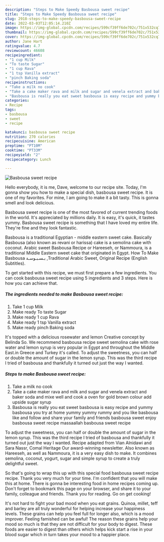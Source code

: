 ```yaml
---
description: "Steps to Make Speedy Basbousa sweet recipe"
title: "Steps to Make Speedy Basbousa sweet recipe"
slug: 2918-steps-to-make-speedy-basbousa-sweet-recipe
date: 2022-03-03T12:05:14.210Z
image: https://img-global.cpcdn.com/recipes/599cf39ff6de702c/751x532cq70/basbousa-sweet-recipe-recipe-main-photo.jpg
thumbnail: https://img-global.cpcdn.com/recipes/599cf39ff6de702c/751x532cq70/basbousa-sweet-recipe-recipe-main-photo.jpg
cover: https://img-global.cpcdn.com/recipes/599cf39ff6de702c/751x532cq70/basbousa-sweet-recipe-recipe-main-photo.jpg
author: Jane Hart
ratingvalue: 4.7
reviewcount: 46608
recipeingredient:
- "1 cup Milk"
- "To taste Sugar"
- "1 cup Rava"
- "1 tsp Vanilla extract"
- "pinch Baking soda"
recipeinstructions:
- "Take a milk no cook"
- "Take a cake maker rava and milk and sugar and venela extract and baker soda and mixe well and cook a oven for gold brown colour add upside sugar syrup"
- "Basbousa is really you eat sweet basbousa is easy recipe and yummy basbousa you try at home yummy yummy rummy and you like basbousa like and follow and share your family and friends basbousa sweet enjoy basbousa sweet recipe massaallah basbousa sweet recipe"
categories:
- Recipe
tags:
- basbousa
- sweet
- recipe

katakunci: basbousa sweet recipe 
nutrition: 270 calories
recipecuisine: American
preptime: "PT10M"
cooktime: "PT33M"
recipeyield: "2"
recipecategory: Lunch

---
```



![Basbousa sweet recipe](https://img-global.cpcdn.com/recipes/599cf39ff6de702c/751x532cq70/basbousa-sweet-recipe-recipe-main-photo.jpg)

Hello everybody, it is me, Dave, welcome to our recipe site. Today, I'm gonna show you how to make a special dish, basbousa sweet recipe. It is one of my favorites. For mine, I am going to make it a bit tasty. This is gonna smell and look delicious.

Basbousa sweet recipe is one of the most favored of current trending foods in the world. It's appreciated by millions daily. It is easy, it's quick, it tastes yummy. Basbousa sweet recipe is something that I have loved my entire life. They're fine and they look fantastic.

Basbousa is a traditional Egyptian - middle eastern sweet cake. Basically Basbousa (also known as revani or harissa) cake is a semolina cake with coconut. Arabic sweet Basbousa Recipe or Hareeseh, or Nammoura, is a traditional Middle Eastern sweet cake that originated in Egypt. How To Make Basbousa بـسـبـوسـة ,Traditional Arabic Sweet, Original Recipe (English Subtitles).


To get started with this recipe, we must first prepare a few ingredients. You can cook basbousa sweet recipe using 5 ingredients and 3 steps. Here is how you can achieve that.

<!--inarticleads1-->

##### The ingredients needed to make Basbousa sweet recipe:

1. Take 1 cup Milk
1. Make ready To taste Sugar
1. Make ready 1 cup Rava
1. Make ready 1 tsp Vanilla extract
1. Make ready pinch Baking soda


It&#39;s topped with a delicious rosewater and lemon Creative concept by Belinda So. We recommend basbousa recipe sweet semolina cake with rose water and lemon syrup is very popular in Egypt and throughout the Middle East.in Greece and Turkey it&#39;s called. To adjust the sweetness, you can half or double the amount of sugar in the lemon syrup. This was the third recipe I tried of basbousa and thankfully it turned out just the way I wanted. 

<!--inarticleads2-->

##### Steps to make Basbousa sweet recipe:

1. Take a milk no cook
1. Take a cake maker rava and milk and sugar and venela extract and baker soda and mixe well and cook a oven for gold brown colour add upside sugar syrup
1. Basbousa is really you eat sweet basbousa is easy recipe and yummy basbousa you try at home yummy yummy rummy and you like basbousa like and follow and share your family and friends basbousa sweet enjoy basbousa sweet recipe massaallah basbousa sweet recipe


To adjust the sweetness, you can half or double the amount of sugar in the lemon syrup. This was the third recipe I tried of basbousa and thankfully it turned out just the way I wanted. Recipe adapted from Vian Alnidawi and Sara Nassr, Comal Heritage Our award-winning newsletter. Also known as Hareeseh, as well as Nammoura, it is a very easy dish to make. It combines semolina, coconut, yogurt, sugar and simple syrup to create a truly delightful sweet. 

So that's going to wrap this up with this special food basbousa sweet recipe recipe. Thank you very much for your time. I'm confident that you will make this at home. There is gonna be interesting food in home recipes coming up. Don't forget to bookmark this page on your browser, and share it to your family, colleague and friends. Thank you for reading. Go on get cooking!

It's not hard to fight your bad mood when you eat grains. Quinoa, millet, teff and barley are all truly wonderful for helping increase your happiness levels. These grains can help you feel full for longer also, which is a mood improver. Feeling famished can be awful! The reason these grains help your mood so much is that they are not difficult for your body to digest. These foods are easier to digest than others which helps kick start a rise in your blood sugar which in turn takes your mood to a happier place.
